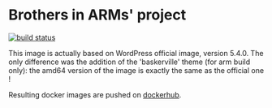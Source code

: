 # Brothers in ARMs' project

[![build status](https://api.travis-ci.org/biarms/wordpress.svg?branch=master)](https://travis-ci.org/biarms/wordpress)

This image is actually based on WordPress official image, version 5.4.0.
The only difference was the addition of the 'baskerville' theme (for arm build only): the amd64 version of the image is exactly the same as the official one !

Resulting docker images are pushed on [dockerhub](https://hub.docker.com/r/biarms/wordpress/).

